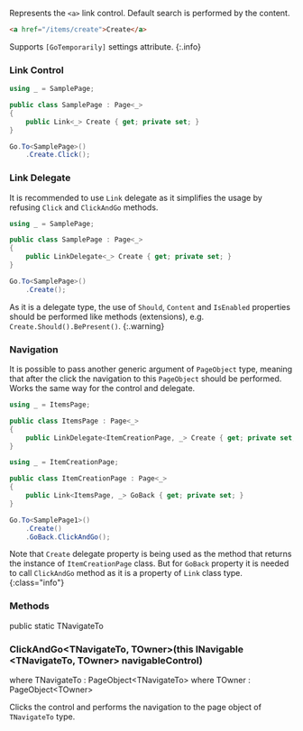 Represents the `<a>` link control. Default search is performed by the content.

```html
<a href="/items/create">Create</a>
```

Supports `[GoTemporarily]` settings attribute.
{:.info}

### Link Control

```cs
using _ = SamplePage;

public class SamplePage : Page<_>
{
    public Link<_> Create { get; private set; }
}
```
```cs
Go.To<SamplePage>()
    .Create.Click();
```

### Link Delegate

It is recommended to use `Link` delegate as it simplifies the usage by refusing `Click` and `ClickAndGo` methods.

```cs
using _ = SamplePage;

public class SamplePage : Page<_>
{
    public LinkDelegate<_> Create { get; private set; }
}
```
```cs
Go.To<SamplePage>()
    .Create();
```

As it is a delegate type, the use of `Should`, `Content` and `IsEnabled` properties should be performed like methods (extensions), e.g. `Create.Should().BePresent()`.
{:.warning}

### Navigation

It is possible to pass another generic argument of `PageObject` type, meaning that after the click the navigation to this `PageObject` should be performed. Works the same way for the control and delegate.

```cs
using _ = ItemsPage;

public class ItemsPage : Page<_>
{
    public LinkDelegate<ItemCreationPage, _> Create { get; private set; }
}
```
```cs
using _ = ItemCreationPage;

public class ItemCreationPage : Page<_>
{
    public Link<ItemsPage, _> GoBack { get; private set; }
}
```
```cs
Go.To<SamplePage1>()
    .Create()
    .GoBack.ClickAndGo();
```

Note that `Create` delegate property is being used as the method that returns the instance of `ItemCreationPage` class. But for `GoBack` property it is needed to call `ClickAndGo` method as it is a property of `Link` class type.
{:class="info"}

### Methods

<div class="member">
    <span class="head"><span class="keyword">public</span> <span class="keyword">static</span> <span class="type">TNavigateTo</span></span>
    <h3><span class="body">ClickAndGo<wbr>&lt;<span class="type">TNavigateTo</span>, <span class="type">TOwner</span>&gt;</span><span class="tail">(<span class="keyword">this</span> <span class="type">INavigable</span><wbr>&lt;<span class="type">TNavigateTo</span>, <span class="type">TOwner</span>&gt; navigableControl)</span></h3>
    <span class="where"><span class="keyword">where</span> <span class="type">TNavigateTo</span> : <span class="type">PageObject</span><wbr>&lt;<span class="type">TNavigateTo</span>&gt;</span>
    <span class="where"><span class="keyword">where</span> <span class="type">TOwner</span> : <span class="type">PageObject</span><wbr>&lt;<span class="type">TOwner</span>&gt;</span>
</div>

Clicks the control and performs the navigation to the page object of `TNavigateTo` type.